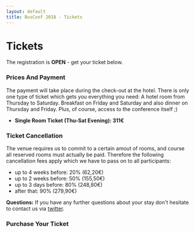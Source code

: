 ```yaml
---
layout: default
title: BusConf 2018 - Tickets
---
```


<div class="post">
	<h1 class="pageTitle">Tickets</h1>
  <p class="intro">
  The registration is <b>OPEN</b> - get your ticket below.
  </p>
  <h3>Prices And Payment</h3>
  <p class="intro">
  The payment will take place during the check-out at the hotel. There is only one type of ticket which gets you everything you need: A hotel room from Thursday to Saturday. Breakfast on Friday and Saturday and also dinner on Thursday and Friday. Plus, of course, access to the conference itself ;)
  <ul>
    <li class="intro"><b>Single Room Ticket (Thu-Sat Evening): 311€</b></li>
  </ul>
  </p>

  <h3>Ticket Cancellation</h3>

  <p class="intro">
    The venue requires us to commit to a certain amout of rooms, and course all reserved rooms must actually be paid. Therefore the following cancellation fees apply which we have to pass on to all participants:
  <ul>
    <li class="intro">up to 4 weeks before: 20% (62,20€)</li>
    <li class="intro">up to 2 weeks before: 50% (155,50€)</li>
    <li class="intro">up to 3 days before: 80% (248,80€)</li>
    <li class="intro">after that: 90% (279,90€)</li>
  </ul>
  </p>
  <p class="intro">
     <b>Questions:</b> If you have any further questions about your stay don't hesitate to contact us via <a href="https://twitter.com/_BusConf_">twitter</a>.
  </p>
  <h3>Purchase Your Ticket</h3>
<div>
      <tito-widget event="busconf/busconf-2018"></tito-widget>
</div>
</div>


